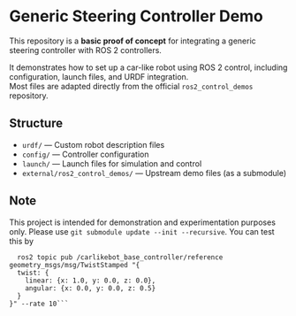 # Generic Steering Controller Demo

This repository is a **basic proof of concept** for integrating a generic steering controller with ROS 2 controllers.

It demonstrates how to set up a car-like robot using ROS 2 control, including configuration, launch files, and URDF integration.  
Most files are adapted directly from the official `ros2_control_demos` repository.

## Structure

- `urdf/` — Custom robot description files
- `config/` — Controller configuration
- `launch/` — Launch files for simulation and control
- `external/ros2_control_demos/` — Upstream demo files (as a submodule)

## Note

This project is intended for demonstration and experimentation purposes only. Please use ```git submodule update --init --recursive```. 
You can test this by 
```
  ros2 topic pub /carlikebot_base_controller/reference geometry_msgs/msg/TwistStamped "{
  twist: {
    linear: {x: 1.0, y: 0.0, z: 0.0},
    angular: {x: 0.0, y: 0.0, z: 0.5}
  }
}" --rate 10```